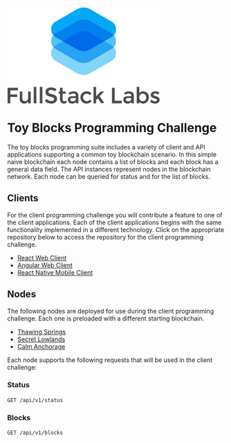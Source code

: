<img src="https://raw.githubusercontent.com/fullstacklabs/toy-blocks/master/FSL-logo-portrait.png" alt="FullStack Labs" align="center" />

<br />

# Toy Blocks Programming Challenge

The toy blocks programming suite includes a variety of client and API applications supporting a common toy blockchain scenario. In this simple naive blockchain each node contains a list of blocks and each block has a general data field. The API instances represent nodes in the blockchain network. Each node can be queried for status and for the list of blocks.

## Clients

For the client programming challenge you will contribute a feature to one of the client applications. Each of the client applications begins with the same functionality implemented in a different technology. Click on the appropriate repository below to access the repository for the client programming challenge.

- [React Web Client](https://github.com/fullstacklabs/toy-blocks-client-react)
- [Angular Web Client](https://github.com/fullstacklabs/toy-blocks-client-angular)
- [React Native Mobile Client](https://github.com/fullstacklabs/toy-blocks-client-react-native)

## Nodes

The following nodes are deployed for use during the client programming challenge. Each one is preloaded with a different starting blockchain.

- [Thawing Springs](https://thawing-springs-53971.herokuapp.com/api/v1/status)
- [Secret Lowlands](https://secret-lowlands-62331.herokuapp.com/api/v1/status)
- [Calm Anchorage](https://calm-anchorage-82141.herokuapp.com/api/v1/status)

Each node supports the following requests that will be used in the client challenge:


### Status
```
GET /api/v1/status
```
### Blocks
```
GET /api/v1/blocks
```
